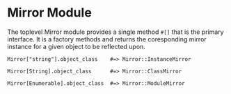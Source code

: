 # Mirror Module

The toplevel Mirror module provides a single method `#[]` that is the 
primary interface. It is a factory methods and returns the coresponding
mirror instance for a given object to be reflected upon.

    Mirror["string"].object_class    #=> Mirror::InstanceMirror

    Mirror[String].object_class      #=> Mirror::ClassMirror

    Mirror[Enumerable].object_class  #=> Mirror::ModuleMirror


